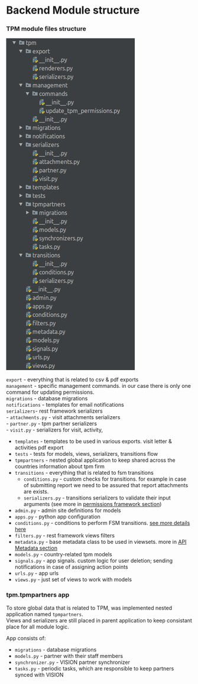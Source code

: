 # Backend Module structure

### TPM module files structure

![](../.gitbook/assets/image.png)

`export` - everything that is related to csv & pdf exports  
`management` - specific management commands. in our case there is only one command for updating permissions.  
`migrations` - database migrations  
`notifications` - templates for email notifications  
`serializers`- rest framework serializers  
    - `attachments.py` - visit attachments serializers  
    - `partner.py` - tpm partner serializers  
    - `visit.py` - serializers for visit, activity,   
- `templates` - templates to be used in various exports. visit letter & activities pdf export  
- `tests` - tests for models, views, serializers, transitions flow  
-  `tpmpartners` - nested global application to keep shared across the countries information about tpm firm  
- `transitions` - everything that is related to fsm transitions  
    - `conditions.py` - custom checks for transitions. for example in case of submitting report we need to be assured that report attachments are exists.  
    - `serializers.py` - transitions serializers to validate their input arguments \(see more in [permissions framework section](permissions-framework.md#views)\)  
- `admin.py` - admin site definitions for models  
- `apps.py` - python app configuration  
- `conditions.py` - conditions to perform FSM transitions. [see more details here](fsm-transitions-conditions.md)  
- `filters.py` - rest framework views filters  
- `metadata.py` - base metadata class to be used in viewsets. more in [API Metadata section](api-metadata.md)  
- `models.py` -  country-related tpm models  
- `signals.py` - app signals. custom logic for user deletion; sending notifications in case of assigning action points  
- `urls.py` - app urls  
- `views.py` - just set of views to work with models

### tpm.tpmpartners app

To store global data that is related to TPM, was implemented nested application named `tpmpartners`.   
Views and serializers are still placed in parent application to keep consistant place for all module logic.

App consists of:  
- `migrations` - database migrations  
- `models.py` - partner with their staff members  
- `synchronizer.py` - VISION partner synchronizer  
- `tasks.py` - periodic tasks, which are responsible to keep partners synced with VISION  


